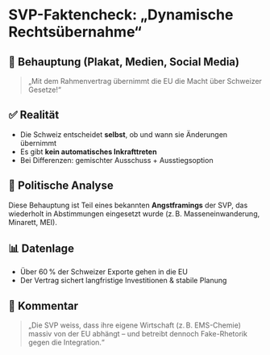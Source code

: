 # SVP-Faktencheck: „Dynamische Rechtsübernahme“

## 🐍 Behauptung (Plakat, Medien, Social Media)

> „Mit dem Rahmenvertrag übernimmt die EU die Macht über Schweizer Gesetze!“

## ✅ Realität

- Die Schweiz entscheidet **selbst**, ob und wann sie Änderungen übernimmt
- Es gibt **kein automatisches Inkrafttreten**
- Bei Differenzen: gemischter Ausschuss + Ausstiegsoption

## 🎯 Politische Analyse

Diese Behauptung ist Teil eines bekannten **Angstframings** der SVP, das wiederholt in Abstimmungen eingesetzt wurde (z. B. Masseneinwanderung, Minarett, MEI).

## 📊 Datenlage

- Über 60 % der Schweizer Exporte gehen in die EU
- Der Vertrag sichert langfristige Investitionen & stabile Planung

## 🐾 Kommentar

> „Die SVP weiss, dass ihre eigene Wirtschaft (z. B. EMS-Chemie) massiv von der EU abhängt – und betreibt dennoch Fake-Rhetorik gegen die Integration.“
